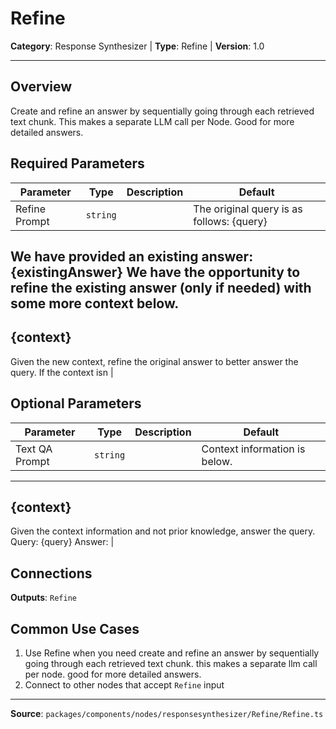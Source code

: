# Refine

**Category**: Response Synthesizer | **Type**: Refine | **Version**: 1.0

---

## Overview

Create and refine an answer by sequentially going through each retrieved text chunk. This makes a separate LLM call per Node. Good for more detailed answers.

## Required Parameters

| Parameter | Type | Description | Default |
|-----------|------|-------------|---------|
| Refine Prompt | `string` |  | The original query is as follows: {query}
We have provided an existing answer: {existingAnswer}
We have the opportunity to refine the existing answer (only if needed) with some more context below.
------------
{context}
------------
Given the new context, refine the original answer to better answer the query. If the context isn |

## Optional Parameters

| Parameter | Type | Description | Default |
|-----------|------|-------------|---------|
| Text QA Prompt | `string` |  | Context information is below.
---------------------
{context}
---------------------
Given the context information and not prior knowledge, answer the query.
Query: {query}
Answer: |

## Connections

**Outputs**: `Refine`

## Common Use Cases

1. Use Refine when you need create and refine an answer by sequentially going through each retrieved text chunk. this makes a separate llm call per node. good for more detailed answers.
2. Connect to other nodes that accept `Refine` input

---

**Source**: `packages/components/nodes/responsesynthesizer/Refine/Refine.ts`